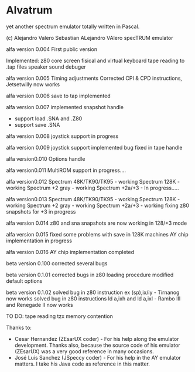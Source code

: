 # Alvatrum
yet another spectrum emulator totally written in Pascal.

(c) Alejandro Valero Sebastian
ALejandro VAlero specTRUM emulator

alfa version 0.004
First public version

Implemented:
z80 core
screen
fisical and virtual keyboard
tape reading to .tap files
speaker sound
debuger

alfa version 0.005
Timing adjustments
Corrected CPI & CPD instructions, Jetsetwilly now works

alfa version 0.006
save to tap implemented

alfa version 0.007
implemented snapshot handle
 - support load .SNA and .Z80
 - support save .SNA

alfa version 0.008
joystick support in progress

alfa version 0.009
joystick support implemented
bug fixed in tape handle

alfa version0.010
Options handle

alfa version0.011
MultiROM support in progress....

alfa version0.012
Spectrum 48K/TK90/TK95 - working
Spectrum 128K - working
Spectrum +2 gray - working
Spectrum +2a/+3 - In progress.....

alfa version0.013
Spectrum 48K/TK90/TK95 - working
Spectrum 128K - working
Spectrum +2 gray - working
Spectrum +2a/+3 - working
fixing z80 snapshots for +3 in progress

alfa version 0.014
z80 and sna snapshots are now working in 128/+3 mode

alfa version 0.015
fixed some problems with save in 128K machines
AY chip implementation in progress

alfa version 0.016
AY chip implementation completed

beta version 0.100
corrected several bugs

beta version 0.1.01
corrected bugs in z80 loading procedure
modified default options

beta version 0.1.02
solved bug in z80 instruction ex (sp),ix/iy - Tirnanog now works
solved bug in z80 instructions ld a,ixh and ld a,ixl - Rambo III and Renegade II now works

TO DO:
tape reading tzx
memory contention

Thanks to:
 - Cesar Hernandez (ZEsarUX coder) - For his help along the emulator development. 
   Thanks also, because the source code of his emulator (ZEsarUX) was a very good reference in many occasions.
- José Luis Sanchez (JSpeccy coder) - For his help in the AY emulator matters. I take his Java code as reference in this matter.